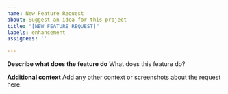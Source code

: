 ```yaml
---
name: New Feature Request
about: Suggest an idea for this project
title: "[NEW FEATURE REQUEST]"
labels: enhancement
assignees: ''

---
```


**Describe what does the feature do**
What does this feature do?

**Additional context**
Add any other context or screenshots about the request here.
